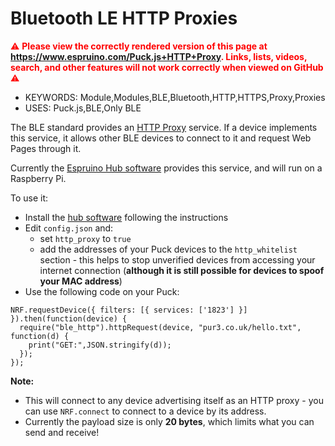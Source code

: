 <!--- Copyright (c) 2016 Gordon Williams, Pur3 Ltd. See the file LICENSE for copying permission. -->
Bluetooth LE HTTP Proxies
=========================

<span style="color:red">:warning: **Please view the correctly rendered version of this page at https://www.espruino.com/Puck.js+HTTP+Proxy. Links, lists, videos, search, and other features will not work correctly when viewed on GitHub** :warning:</span>

* KEYWORDS: Module,Modules,BLE,Bluetooth,HTTP,HTTPS,Proxy,Proxies
* USES: Puck.js,BLE,Only BLE

The BLE standard provides an [HTTP Proxy](https://www.bluetooth.com/specifications/gatt/viewer?attributeXmlFile=org.bluetooth.service.http_proxy.xml)
service. If a device implements this service, it allows other BLE devices to connect to it and request Web Pages through it.

Currently the [Espruino Hub software](https://github.com/espruino/EspruinoHub) provides this service, and will run on a Raspberry Pi.

To use it:

* Install the [hub software](https://github.com/espruino/EspruinoHub) following the instructions
* Edit `config.json` and:
  * set `http_proxy` to `true`
  * add the addresses of your Puck devices to the `http_whitelist` section - this helps to stop unverified devices from accessing your internet connection (**although it is still possible for devices to spoof your MAC address**)
* Use the following code on your Puck:

```
NRF.requestDevice({ filters: [{ services: ['1823'] }] }).then(function(device) {
  require("ble_http").httpRequest(device, "pur3.co.uk/hello.txt", function(d) {
    print("GET:",JSON.stringify(d));
  });
});
```  

**Note:**

* This will connect to any device advertising itself as an HTTP proxy - you can use `NRF.connect` to connect to a device by its address.
* Currently the payload size is only **20 bytes**, which limits what you can send and receive!
